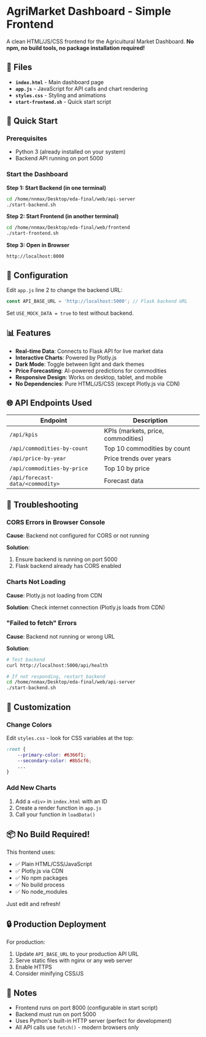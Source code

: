 # AgriMarket Dashboard - Simple Frontend

A clean HTML/JS/CSS frontend for the Agricultural Market Dashboard. **No npm, no build tools, no package installation required!**

## 📁 Files

- **`index.html`** - Main dashboard page
- **`app.js`** - JavaScript for API calls and chart rendering
- **`styles.css`** - Styling and animations
- **`start-frontend.sh`** - Quick start script

## 🚀 Quick Start

### Prerequisites

- Python 3 (already installed on your system)
- Backend API running on port 5000

### Start the Dashboard

**Step 1: Start Backend (in one terminal)**
```bash
cd /home/nnmax/Desktop/eda-final/web/api-server
./start-backend.sh
```

**Step 2: Start Frontend (in another terminal)**
```bash
cd /home/nnmax/Desktop/eda-final/web/frontend
./start-frontend.sh
```

**Step 3: Open in Browser**
```
http://localhost:8000
```

## 🔧 Configuration

Edit `app.js` line 2 to change the backend URL:

```javascript
const API_BASE_URL = 'http://localhost:5000'; // Flask backend URL
```

Set `USE_MOCK_DATA = true` to test without backend.

## 📊 Features

- **Real-time Data**: Connects to Flask API for live market data
- **Interactive Charts**: Powered by Plotly.js
- **Dark Mode**: Toggle between light and dark themes
- **Price Forecasting**: AI-powered predictions for commodities
- **Responsive Design**: Works on desktop, tablet, and mobile
- **No Dependencies**: Pure HTML/JS/CSS (except Plotly.js via CDN)

## 🌐 API Endpoints Used

| Endpoint | Description |
|----------|-------------|
| `/api/kpis` | KPIs (markets, price, commodities) |
| `/api/commodities-by-count` | Top 10 commodities by count |
| `/api/price-by-year` | Price trends over years |
| `/api/commodities-by-price` | Top 10 by price |
| `/api/forecast-data/<commodity>` | Forecast data |

## 🐛 Troubleshooting

### CORS Errors in Browser Console

**Cause**: Backend not configured for CORS or not running

**Solution**: 
1. Ensure backend is running on port 5000
2. Flask backend already has CORS enabled

### Charts Not Loading

**Cause**: Plotly.js not loading from CDN

**Solution**: Check internet connection (Plotly.js loads from CDN)

### "Failed to fetch" Errors

**Cause**: Backend not running or wrong URL

**Solution**:
```bash
# Test backend
curl http://localhost:5000/api/health

# If not responding, restart backend
cd /home/nnmax/Desktop/eda-final/web/api-server
./start-backend.sh
```

## 🎨 Customization

### Change Colors

Edit `styles.css` - look for CSS variables at the top:
```css
:root {
    --primary-color: #6366f1;
    --secondary-color: #8b5cf6;
    ...
}
```

### Add New Charts

1. Add a `<div>` in `index.html` with an ID
2. Create a render function in `app.js`
3. Call your function in `loadData()`

## 📦 No Build Required!

This frontend uses:
- ✅ Plain HTML/CSS/JavaScript
- ✅ Plotly.js via CDN
- ✅ No npm packages
- ✅ No build process
- ✅ No node_modules

Just edit and refresh!

## 🔒 Production Deployment

For production:
1. Update `API_BASE_URL` to your production API URL
2. Serve static files with nginx or any web server
3. Enable HTTPS
4. Consider minifying CSS/JS

## 📝 Notes

- Frontend runs on port 8000 (configurable in start script)
- Backend must run on port 5000
- Uses Python's built-in HTTP server (perfect for development)
- All API calls use `fetch()` - modern browsers only
